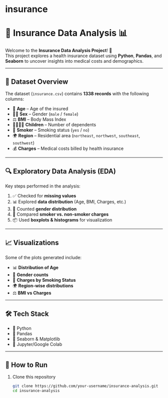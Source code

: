 # insurance
# 🏥 Insurance Data Analysis 📊

Welcome to the **Insurance Data Analysis Project**! 🚀  
This project explores a health insurance dataset using **Python**, **Pandas**, and **Seaborn** to uncover insights into medical costs and demographics.

---

## 📂 Dataset Overview
The dataset (`insurance.csv`) contains **1338 records** with the following columns:

- 👶 **Age** – Age of the insured  
- 👩‍🦱 **Sex** – Gender (`male` / `female`)  
- ⚖️ **BMI** – Body Mass Index  
- 👨‍👩‍👧‍👦 **Children** – Number of dependents  
- 🚬 **Smoker** – Smoking status (`yes` / `no`)  
- 🌍 **Region** – Residential area (`northeast`, `northwest`, `southeast`, `southwest`)  
- 💰 **Charges** – Medical costs billed by health insurance  

---

## 🔍 Exploratory Data Analysis (EDA)
Key steps performed in the analysis:

1. ✅ Checked for **missing values**  
2. 📊 Explored **data distribution** (Age, BMI, Charges, etc.)  
3. 👫 Counted **gender distribution**  
4. 🧪 Compared **smoker vs. non-smoker charges**  
5. 📦 Used **boxplots & histograms** for visualization  

---

## 📈 Visualizations
Some of the plots generated include:

- 📊 **Distribution of Age**
- 👫 **Gender counts**
- 🚬 **Charges by Smoking Status**
- 🌍 **Region-wise distributions**
- ⚖️ **BMI vs Charges**

---

## 🛠️ Tech Stack
- 🐍 Python  
- 📘 Pandas  
- 🎨 Seaborn & Matplotlib  
- 📝 Jupyter/Google Colab  

---

## 🚀 How to Run
1. Clone this repository  
   ```bash
   git clone https://github.com/your-username/insurance-analysis.git
   cd insurance-analysis
